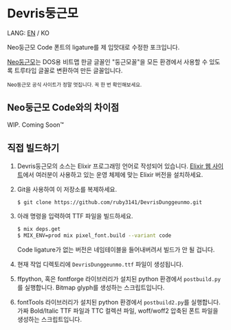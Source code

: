 # Devris둥근모

LANG: [EN](README.en.md) / KO

Neo둥근모 Code 폰트의 ligature를 제 입맛대로 수정한 포크입니다.

[Neo둥근모](http://neodgm.dalgona.dev)는 DOS용 비트맵 한글 글꼴인 "둥근모꼴"을
모든 환경에서 사용할 수 있도록 트루타입 글꼴로 변환하여 만든 글꼴입니다.

<sub>Neo둥근모 공식 사이트가 정말 멋집니다. 꼭 한 번 확인해보세요.</sub>

## Neo둥근모 Code와의 차이점

WIP. Coming Soon™

## 직접 빌드하기

1. Devris둥근모의 소스는 Elixir 프로그래밍 언어로 작성되어 있습니다. [Elixir
  웹 사이트](https://elixir-lang.org)에서 여러분이 사용하고 있는 운영 체제에
  맞는 Elixir 버전을 설치하세요.

1. Git을 사용하여 이 저장소를 복제하세요.

    ```sh
    $ git clone https://github.com/ruby3141/DevrisDunggeunmo.git
    ```

1. 아래 명령을 입력하여 TTF 파일을 빌드하세요.

    ```sh
    $ mix deps.get
    $ MIX_ENV=prod mix pixel_font.build --variant code
    ```

    Code ligature가 없는 버전은 네임테이블을 들어내버려서 빌드가 안 될 겁니다.

1. 현재 작업 디렉토리에 `DevrisDunggeunmo.ttf` 파일이 생성됩니다.

1. ffpython, 혹은 fontforge 라이브러리가 설치된 python 환경에서 `postbuild.py`를 실행합니다.
   Bitmap glyph를 생성하는 스크립트입니다.

1. fontTools 라이브러리가 설치된 python 환경에서 `postbuild2.py`를 실행합니다.
   가짜 Bold/Italic TTF 파일과 TTC 컬렉션 파일, woff/woff2 압축된 폰트 파일을 생성하는 스크립트입니다.
